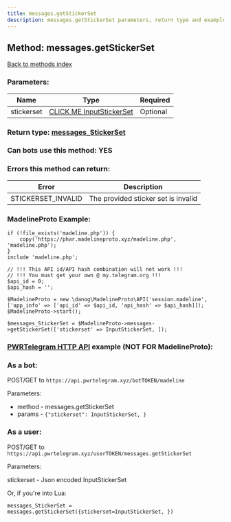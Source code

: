 ```yaml
---
title: messages.getStickerSet
description: messages.getStickerSet parameters, return type and example
---
```

## Method: messages.getStickerSet  
[Back to methods index](index.md)


### Parameters:

| Name     |    Type       | Required |
|----------|---------------|----------|
|stickerset|[CLICK ME InputStickerSet](../types/InputStickerSet.md) | Optional|


### Return type: [messages\_StickerSet](../types/messages_StickerSet.md)

### Can bots use this method: **YES**


### Errors this method can return:

| Error    | Description   |
|----------|---------------|
|STICKERSET_INVALID|The provided sticker set is invalid|


### MadelineProto Example:


```
if (!file_exists('madeline.php')) {
    copy('https://phar.madelineproto.xyz/madeline.php', 'madeline.php');
}
include 'madeline.php';

// !!! This API id/API hash combination will not work !!!
// !!! You must get your own @ my.telegram.org !!!
$api_id = 0;
$api_hash = '';

$MadelineProto = new \danog\MadelineProto\API('session.madeline', ['app_info' => ['api_id' => $api_id, 'api_hash' => $api_hash]]);
$MadelineProto->start();

$messages_StickerSet = $MadelineProto->messages->getStickerSet(['stickerset' => InputStickerSet, ]);
```

### [PWRTelegram HTTP API](https://pwrtelegram.xyz) example (NOT FOR MadelineProto):

### As a bot:

POST/GET to `https://api.pwrtelegram.xyz/botTOKEN/madeline`

Parameters:

* method - messages.getStickerSet
* params - `{"stickerset": InputStickerSet, }`



### As a user:

POST/GET to `https://api.pwrtelegram.xyz/userTOKEN/messages.getStickerSet`

Parameters:

stickerset - Json encoded InputStickerSet




Or, if you're into Lua:

```
messages_StickerSet = messages.getStickerSet({stickerset=InputStickerSet, })
```

